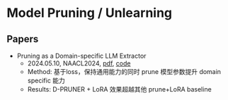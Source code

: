 # Model Pruning / Unlearning

## Papers

- Pruning as a Domain-specific LLM Extractor
  - 2024.05.10, NAACL2024, [pdf](https://arxiv.org/abs/2405.06275), [code](https://github.com/psunlpgroup/D-Pruner)
  - Method: 基于loss，保持通用能力的同时 prune 模型参数提升 domain specific 能力
  - Results: D-PRUNER + LoRA 效果超越其他 prune+LoRA baseline